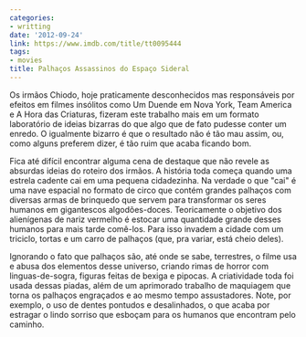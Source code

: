 ```yaml
---
categories:
- writting
date: '2012-09-24'
link: https://www.imdb.com/title/tt0095444
tags:
- movies
title: Palhaços Assassinos do Espaço Sideral
---
```


Os irmãos Chiodo, hoje praticamente desconhecidos mas responsáveis por efeitos em filmes insólitos como Um Duende em Nova York, Team America e A Hora das Criaturas, fizeram este trabalho mais em um formato laboratório de ideias bizarras do que algo que de fato pudesse conter um enredo. O igualmente bizarro é que o resultado não é tão mau assim, ou, como alguns preferem dizer, é tão ruim que acaba ficando bom.

Fica até difícil encontrar alguma cena de destaque que não revele as absurdas ideias do roteiro dos irmãos. A história toda começa quando uma estrela cadente cai em uma pequena cidadezinha. Na verdade o que "cai" é uma nave espacial no formato de circo que contém grandes palhaços com diversas armas de brinquedo que servem para transformar os seres humanos em gigantescos algodões-doces. Teoricamente o objetivo dos alienígenas de nariz vermelho é estocar uma quantidade grande desses humanos para mais tarde comê-los. Para isso invadem a cidade com um triciclo, tortas e um carro de palhaços (que, pra variar, está cheio deles).

Ignorando o fato que palhaços são, até onde se sabe, terrestres, o filme usa e abusa dos elementos desse universo, criando rimas de horror com linguas-de-sogra, figuras feitas de bexiga e pipocas. A criatividade toda foi usada dessas piadas, além de um aprimorado trabalho de maquiagem que torna os palhaços engraçados e ao mesmo tempo assustadores. Note, por exemplo, o uso de dentes pontudos e desalinhados, o que acaba por estragar o lindo sorriso que esboçam para os humanos que encontram pelo caminho.

